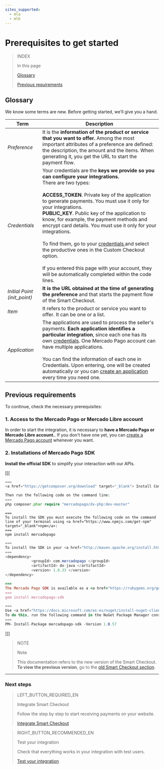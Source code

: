 ```yaml
---
sites_supported:
  - mla
  - mlb
---
```


# Prerequisites to get started

> INDEX
>
> In this page
>
>
>
> [Glossary](https://www.mercadopago.com.ar/developers/en/guides/payments/web-payment-checkout/previous-requirements#bookmark_glossary)
>
> [Previous requirements](https://www.mercadopago.com.ar/developers/en/guides/payments/web-payment-checkout/previous-requirements#bookmark_previous_requirements)

## Glossary

We know some terms are new. Before getting started, we’ll give you a hand.

Term | Description
------------ | -------------
_Preference_ | It is the **information of the product or service that you want to offer.** Among the most important attributes of a preference are defined: the description, the amount and the items. When generating it, you get the URL to start the payment flow.
_Credentials_ | Your credentials are the **keys we provide so you can configure your integrations.**<br/>There are two types:<br/><br/>**ACCESS_TOKEN**. Private key of the application to generate payments. You must use it only for your integrations.<br/>**PUBLIC_KEY**. Public key of the application to know, for example, the payment methods and encrypt card details. You must use it only for your integrations.<br/><br/>To find them, go to your <a href="https://www.mercadopago.com/mla/account/credentials" target="_blank"> credentials </a> and select the productive ones in the Custom Checkout option.<br/><br/>If you entered this page with your account, they will be automatically completed within the code lines.
_Initial Point (init_point)_ | **It is the URL obtained at the time of generating the preference** and that starts the payment flow of the Smart Checkout.
_Item_ | It refers to the product or service you want to offer. It can be one or a list.
_Application_ | The applications are used to process the seller's payments. **Each application identifies a particular integration**, since each one has its own <a href="https://www.mercadopago.com/mla/account/credentials" target="_blank"> credentials</a>. One Mercado Pago account can have multiple applications.<br/><br/>You can find the information of each one in Credentials. Upon entering, one will be created automatically or you can <a href="https://applications.mercadopago.com/" target="_blank"> create an application</a> every time you need one.

## Previous requirements

To continue, check the necessary prerequisites:

### 1. Access to the Mercado Pago or Mercado Libre account
In order to start the integration, it is necessary to **have a Mercado Pago or Mercado Libre account.**.
If you don't have one yet, you can <a href="https://www.mercadopago.com.ar/" target="_blank"> create a Mercado Pago account</a> whenever you want.

### 2. Installations of Mercado Pago SDK
**Install the official SDK** to simplify your interaction with our APIs.

[[[
```php
===
<a href="https://getcomposer.org/download" target="_blank"> Install Composer</a> to use the SDK.

Then run the following code on the command line:
===
php composer.phar require "mercadopago/dx-php:dev-master"
```
```node
===
To install the SDK you must execute the following code on the command line of your terminal using <a href="https://www.npmjs.com/get-npm" target="_blank">npm</a>:
===
npm install mercadopago
```
```java
===
To install the SDK in your <a href="http://maven.apache.org/install.html" target="_blank"> Maven </a> project, add the following dependency in your pom.xml file and then run ´maven install´.
===
<dependency>
		    <groupId> com.mercadopago </groupId>
		    <artifactId> dx-java </artifactId>
		    <version> 1.0.33 </version>
</dependency>
```
```ruby
===
The Mercado Pago SDK is available as a <a href="https://rubygems.org/gems/mercadopago-sdk" target="_blank"> gema</a>, to install it you must execute the following code on the command line:
===
gem install mercadopago-sdk
```
```csharp
===
Use <a href="https://docs.microsoft.com/es-es/nuget/install-nuget-client-tools" target="_blank"> NuGet</a> to install the Mercado Pago SDK .NET.
To do this, run the following command in the NuGet Package Manager console:
===
PM> Install-Package mercadopago-sdk -Version 1.0.57
```
]]]

> NOTE
>
> Note
>
> This documentation refers to the new version of the Smart Checkout. **To view the previous version**, go to the [old Smart Checkout section](https://www.mercadopago.com.ar/developers/en/guides/payments/web-payment-checkout/v1/introduction/).
 
 ---

### Next steps

> LEFT_BUTTON_REQUIRED_EN
>
> Integrate Smart Checkout
>
> Follow the step by step to start receiving payments on your website.
>
> [Integrate Smart Checkout](http://www.mercadopago.com.ar/developers/en/guides/payments/web-payment-checkout/integration/)

> RIGHT_BUTTON_RECOMMENDED_EN
>
> Test your integration
>
> Check that everything works in your integration with test users.
>
> [Test your integration](http://www.mercadopago.com.ar/developers/en/guides/payments/web-payment-checkout/test-integration/)

